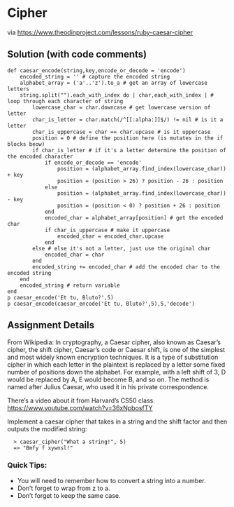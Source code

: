 # Cipher

via https://www.theodinproject.com/lessons/ruby-caesar-cipher

## Solution (with code comments)

```
def caesar_encode(string,key,encode_or_decode = 'encode') 
    encoded_string = '' # capture the encoded string
    alphabet_array = ('a'..'z').to_a # get an array of lowercase letters
    string.split("").each_with_index do | char,each_with_index | # loop through each character of string
        lowercase_char = char.downcase # get lowercase version of letter
        char_is_letter = char.match(/^[[:alpha:]]$/) != nil # is it a letter
        char_is_uppercase = char == char.upcase # is it uppercase
        position = 0 # define the position here (is mutates in the if blocks beow)
        if char_is_letter # if it's a letter determine the position of the encoded character
            if encode_or_decode == 'encode'
                position = (alphabet_array.find_index(lowercase_char)) + key
                position = (position > 26) ? position - 26 : position
            else
                position = (alphabet_array.find_index(lowercase_char)) - key
                position = (position < 0) ? position + 26 : position
            end
            encoded_char = alphabet_array[position] # get the encoded char
            if char_is_uppercase # make it uppercase
                encoded_char = encoded_char.upcase
            end
        else # else it's not a letter, just use the original char
            encoded_char = char 
        end
        encoded_string += encoded_char # add the encoded char to the encoded string
    end
    encoded_string # return variable
end
p caesar_encode('Et tu, Bluto?',5)
p caesar_encode(caesar_encode('Et tu, Bluto?',5),5,'decode')
```

## Assignment Details

From Wikipedia: In cryptography, a Caesar cipher, also known as Caesar’s cipher, the shift cipher, Caesar’s code or Caesar shift, is one of the simplest and most widely known encryption techniques. It is a type of substitution cipher in which each letter in the plaintext is replaced by a letter some fixed number of positions down the alphabet. For example, with a left shift of 3, D would be replaced by A, E would become B, and so on. The method is named after Julius Caesar, who used it in his private correspondence.

There’s a video about it from Harvard’s CS50 class. https://www.youtube.com/watch?v=36xNpbosfTY

Implement a caesar cipher that takes in a string and the shift factor and then outputs the modified string:

```
  > caesar_cipher("What a string!", 5)
  => "Bmfy f xywnsl!"
```

### Quick Tips:

* You will need to remember how to convert a string into a number.
* Don’t forget to wrap from z to a.
* Don’t forget to keep the same case.